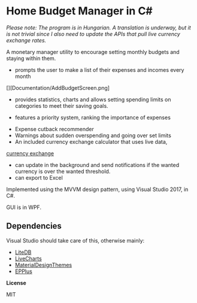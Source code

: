 # Home Budget Manager in C#

*Please note: The program is in Hungarian. 
A translation is underway, but it is not trivial since I also need to update the APIs that 
pull live currency exchange rates.*

A monetary manager utility to encourage setting monthly budgets and staying within them.

- prompts the user to make a list of their expenses and incomes every month

[][Documentation/AddBudgetScreen.png]

- provides statistics, charts and allows setting spending limits on categories to meet their saving goals.

[](Documentation/TrendsScreen.png)

- features a priority system, ranking the importance of expenses 

[](Documentation/PrioritiesScreen.png)

- Expense cutback recommender
- Warnings about sudden overspending and going over set limits 
- An included currency exchange calculator that uses live data, 

[currency exchange](Documentation/ValueExchange.png)

- can update in the background and send notifications if the wanted currency is over the wanted threshold.
- can export to Excel



Implemented using the MVVM design pattern, using Visual Studio 2017, in C#.

GUI is in WPF.

## Dependencies

Visual Studio should take care of this, otherwise mainly:

- [LiteDB](https://github.com/mbdavid/LiteDB)
- [LiveCharts](https://lvcharts.net/)
- [MaterialDesignThemes](https://github.com/MaterialDesignInXAML/MaterialDesignInXamlToolkit)
- [EPPlus](https://github.com/JanKallman/EPPlus)

**License**

MIT